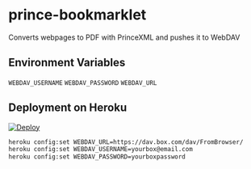 # prince-bookmarklet
Converts webpages to PDF with PrinceXML and pushes it to WebDAV


## Environment Variables

`WEBDAV_USERNAME`
`WEBDAV_PASSWORD`
`WEBDAV_URL`




## Deployment on Heroku

[![Deploy](https://www.herokucdn.com/deploy/button.svg)](https://heroku.com/deploy?template=https://github.com/darvin/prince-bookmarklet)


```bash
heroku config:set WEBDAV_URL=https://dav.box.com/dav/FromBrowser/
heroku config:set WEBDAV_USERNAME=yourbox@email.com
heroku config:set WEBDAV_PASSWORD=yourboxpassword
```